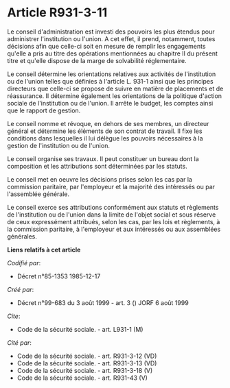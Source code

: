 # Article R931-3-11

Le conseil d'administration est investi des pouvoirs les plus étendus pour administrer l'institution ou l'union. A cet effet,
il prend, notamment, toutes décisions afin que celle-ci soit en mesure de remplir les engagements qu'elle a pris au titre des
opérations mentionnées au chapitre II du présent titre et qu'elle dispose de la marge de solvabilité réglementaire.

Le conseil détermine les orientations relatives aux activités de l'institution ou de l'union telles que définies à l'article
L. 931-1 ainsi que les principes directeurs que celle-ci se propose de suivre en matière de placements et de réassurance. Il
détermine également les orientations de la politique d'action sociale de l'institution ou de l'union. Il arrête le budget,
les comptes ainsi que le rapport de gestion.

Le conseil nomme et révoque, en dehors de ses membres, un directeur général et détermine les éléments de son contrat de
travail. Il fixe les conditions dans lesquelles il lui délègue les pouvoirs nécessaires à la gestion de l'institution ou de
l'union.

Le conseil organise ses travaux. Il peut constituer un bureau dont la composition et les attributions sont déterminées par
les statuts.

Le conseil met en oeuvre les décisions prises selon les cas par la commission paritaire, par l'employeur et la majorité des
intéressés ou par l'assemblée générale.

Le conseil exerce ses attributions conformément aux statuts et règlements de l'institution ou de l'union dans la limite de
l'objet social et sous réserve de ceux expressément attribués, selon les cas, par les lois et règlements, à la commission
paritaire, à l'employeur et aux intéressés ou aux assemblées générales.

**Liens relatifs à cet article**

_Codifié par_:

  - Décret n°85-1353 1985-12-17

_Créé par_:

  - Décret n°99-683 du 3 août 1999 - art. 3 () JORF 6 août 1999

_Cite_:

  - Code de la sécurité sociale. - art. L931-1 (M)

_Cité par_:

  - Code de la sécurité sociale. - art. R931-3-12 (VD)
  - Code de la sécurité sociale. - art. R931-3-13 (VD)
  - Code de la sécurité sociale. - art. R931-3-18 (V)
  - Code de la sécurité sociale. - art. R931-43 (V)
